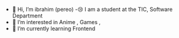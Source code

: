 - 👋 Hi, I’m ibrahim (pereo)
-😢 I am a student at the TIC, Software Department 
- 👀 I’m interested in Anime , Games ,  
- 🌱 I’m currently learning Frontend



<!---
Ibrahi44m44/Ibrahi44m44 is a ✨ special ✨ repository because its `README.md` (this file) appears on your GitHub profile.
You can click the Preview link to take a look at your changes.
--->
